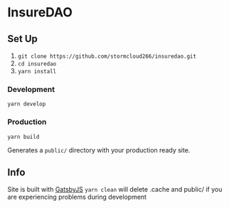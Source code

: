 # InsureDAO

## Set Up

1. `git clone https://github.com/stormcloud266/insuredao.git`
2. `cd insuredao`
3. `yarn install`

### Development

`yarn develop`

### Production

`yarn build`

Generates a `public/` directory with your production ready site.

## Info

Site is built with [GatsbyJS](https://www.gatsbyjs.com/)
`yarn clean` will delete .cache and public/ if you are experiencing problems during development

